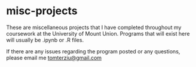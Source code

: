 # misc-projects
These are miscellaneous projects that I have completed throughout my coursework at the University of Mount Union. Programs that will exist here will usually be .ipynb or .R files.

If there are any issues regarding the program posted or any questions, please email me tomterziu@gmail.com
